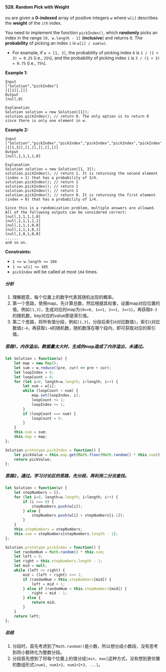 #### 528. Random Pick with Weight<br>
ou are given a **0-indexed** array of positive integers `w` where `w[i]` describes the **weight** of the `ith` index.

You need to implement the function `pickIndex()`, which **randomly** picks an index in the range `[0, w.length - 1]` (**inclusive**) and returns it. The **probability** of picking an index `i` is `w[i] / sum(w)`.

- For example, if `w = [1, 3]`, the probability of picking index `0` is `1 / (1 + 3) = 0.25` (i.e., `25%`), and the probability of picking index `1` is `3 / (1 + 3) = 0.75` (i.e., `75%`).

 

**Example 1:**

```
Input
["Solution","pickIndex"]
[[[1]],[]]
Output
[null,0]

Explanation
Solution solution = new Solution([1]);
solution.pickIndex(); // return 0. The only option is to return 0 since there is only one element in w.
```

**Example 2:**

```
Input
["Solution","pickIndex","pickIndex","pickIndex","pickIndex","pickIndex"]
[[[1,3]],[],[],[],[],[]]
Output
[null,1,1,1,1,0]

Explanation
Solution solution = new Solution([1, 3]);
solution.pickIndex(); // return 1. It is returning the second element (index = 1) that has a probability of 3/4.
solution.pickIndex(); // return 1
solution.pickIndex(); // return 1
solution.pickIndex(); // return 1
solution.pickIndex(); // return 0. It is returning the first element (index = 0) that has a probability of 1/4.

Since this is a randomization problem, multiple answers are allowed.
All of the following outputs can be considered correct:
[null,1,1,1,1,0]
[null,1,1,1,1,1]
[null,1,1,1,0,0]
[null,1,1,1,0,1]
[null,1,0,1,0,0]
......
and so on.
```

 

**Constraints:**

- `1 <= w.length <= 104`
- `1 <= w[i] <= 105`
- `pickIndex` will be called at most `104` times.



##### 分析<br>

1. 理解题意，每个位置上的数字代表其随机出现的概率。
1. 第一个思路，使用map，先计算总数，然后根据其权重，设置map对应位置的值。例如`[1,3]`，生成对应的map为`{0=>0, 1=>1, 2=>1, 3=>1}`，再获取`0-3`的随机数，key对应的value即是索引值。
1. 第二个思路，将所有值分段，例如`[1,3]`，分段后索引`0`对应数值`1`，索引`1`对应数值`2-4`，再获取`1-4`的随机数，随机数落在哪个段内，即可获取对应的索引值。

##### 思路1，内存溢出。数据量太大时，生成的map造成了内存溢出，未通过。

```javascript
let Solution = function(w) {
    let map = new Map();
    let sum = w.reduce((pre, cur) => pre + cur);
    let loopIndex = 0;
    let loopCount = 0;
    for (let i=0, length=w.length; i<length; i++) {
        let num = w[i];
        while (loopCount < num) {
            map.set(loopIndex, i);
            loopCount += 1;
            loopIndex += 1;
        }
        if (loopCount === num) {
            loopCount = 0;
        }
    }
    this.sum = sum;
    this.map = map;
};

Solution.prototype.pickIndex = function() {
    let pickValue = this.map.get(Math.floor(Math.random() * this.sum));
    return pickValue;
};
```

##### 思路2，通过。学习讨论区的思路，先分段，再利用二分法查找。

```javascript
let Solution = function(w) {
    let stepNumbers = [];
    for (let i=0, length=w.length; i<length; i++) {
        if (i === 0) {
            stepNumbers.push(w[i]);
        } else {
            stepNumbers.push(w[i] + stepNumbers[i-1]);
        }
    }
    this.stepNumbers = stepNumbers;
    this.sum = stepNumbers[stepNumbers.length - 1];
};

Solution.prototype.pickIndex = function() {
    let randomNum = Math.random() * this.sum;
    let left = 0;
    let right = this.stepNumbers.length - 1;
    let mid = null;
    while (left <= right) {
        mid = (left + right) >>> 1;
        if (randomNum > this.stepNumbers[mid]) {
            left = mid + 1;
        } else if (randomNum < this.stepNumbers[mid]) {
            right = mid - 1;
        } else {
            return mid;
        }
    }
    return left;
};
```



##### 总结<br>
1. 分段时，首先考虑到了`Math.random()`是小数，所以想分成小数段，没有思考到将小数转化为整数分段。
1. 分段首先想到了将每个位置上的值分成`[min, max]`这种方式，没有想到更优雅的数组形式`[num1, num1+2, num1+2+3, ...]`。
